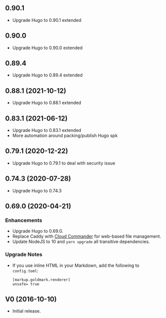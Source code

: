 ## 0.90.1

* Upgrade Hugo to 0.90.1 extended

## 0.90.0

* Upgrade Hugo to 0.90.0 extended

## 0.89.4

* Upgrade Hugo to 0.89.4 extended

## 0.88.1 (2021-10-12)

* Upgrade Hugo to 0.88.1 extended

## 0.83.1 (2021-06-12)

* Upgrade Hugo to 0.83.1 extended
* More automation around packing/publish Hugo spk

## 0.79.1 (2020-12-22)

* Upgrade Hugo to 0.79.1 to deal with security issue

## 0.74.3 (2020-07-28)

* Upgrade Hugo to 0.74.3

## 0.69.0 (2020-04-21)

### Enhancements

* Upgrade Hugo to 0.69.0.
* Replace Caddy with [Cloud Commander](https://cloudcmd.io/) for
  web-based file management.
* Update NodeJS to 10 and `yarn upgrade` all transitive dependencies.

### Upgrade Notes

* If you use inline HTML in your Markdown, add the following to `config.toml`:

  ```
  [markup.goldmark.renderer]
  unsafe= true
  ```

## V0 (2016-10-10)

* Initial release.
